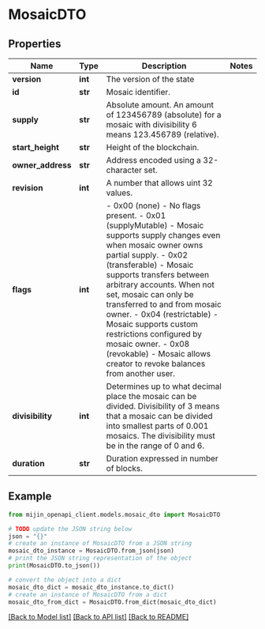 # MosaicDTO


## Properties

Name | Type | Description | Notes
------------ | ------------- | ------------- | -------------
**version** | **int** | The version of the state | 
**id** | **str** | Mosaic identifier. | 
**supply** | **str** | Absolute amount. An amount of 123456789 (absolute) for a mosaic with divisibility 6 means 123.456789 (relative). | 
**start_height** | **str** | Height of the blockchain. | 
**owner_address** | **str** | Address encoded using a 32-character set. | 
**revision** | **int** | A number that allows uint 32 values. | 
**flags** | **int** | - 0x00 (none) - No flags present. - 0x01 (supplyMutable) - Mosaic supports supply changes even when mosaic owner owns partial supply. - 0x02 (transferable) - Mosaic supports transfers between arbitrary accounts. When not set, mosaic can only be transferred to and from mosaic owner. - 0x04 (restrictable) - Mosaic supports custom restrictions configured by mosaic owner. - 0x08 (revokable) - Mosaic allows creator to revoke balances from another user.  | 
**divisibility** | **int** | Determines up to what decimal place the mosaic can be divided. Divisibility of 3 means that a mosaic can be divided into smallest parts of 0.001 mosaics. The divisibility must be in the range of 0 and 6.  | 
**duration** | **str** | Duration expressed in number of blocks. | 

## Example

```python
from mijin_openapi_client.models.mosaic_dto import MosaicDTO

# TODO update the JSON string below
json = "{}"
# create an instance of MosaicDTO from a JSON string
mosaic_dto_instance = MosaicDTO.from_json(json)
# print the JSON string representation of the object
print(MosaicDTO.to_json())

# convert the object into a dict
mosaic_dto_dict = mosaic_dto_instance.to_dict()
# create an instance of MosaicDTO from a dict
mosaic_dto_from_dict = MosaicDTO.from_dict(mosaic_dto_dict)
```
[[Back to Model list]](../README.md#documentation-for-models) [[Back to API list]](../README.md#documentation-for-api-endpoints) [[Back to README]](../README.md)



